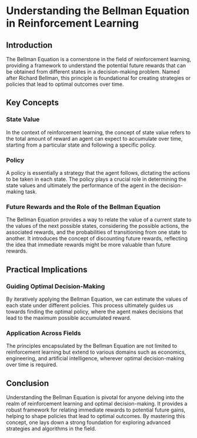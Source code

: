 # Understanding the Bellman Equation in Reinforcement Learning

## Introduction

The Bellman Equation is a cornerstone in the field of reinforcement learning, providing a framework to understand the potential future rewards that can be obtained from different states in a decision-making problem. Named after Richard Bellman, this principle is foundational for creating strategies or policies that lead to optimal outcomes over time.

## Key Concepts

### State Value

In the context of reinforcement learning, the concept of state value refers to the total amount of reward an agent can expect to accumulate over time, starting from a particular state and following a specific policy.

### Policy

A policy is essentially a strategy that the agent follows, dictating the actions to be taken in each state. The policy plays a crucial role in determining the state values and ultimately the performance of the agent in the decision-making task.

### Future Rewards and the Role of the Bellman Equation

The Bellman Equation provides a way to relate the value of a current state to the values of the next possible states, considering the possible actions, the associated rewards, and the probabilities of transitioning from one state to another. It introduces the concept of discounting future rewards, reflecting the idea that immediate rewards might be more valuable than future rewards.

## Practical Implications

### Guiding Optimal Decision-Making

By iteratively applying the Bellman Equation, we can estimate the values of each state under different policies. This process ultimately guides us towards finding the optimal policy, where the agent makes decisions that lead to the maximum possible accumulated reward.

### Application Across Fields

The principles encapsulated by the Bellman Equation are not limited to reinforcement learning but extend to various domains such as economics, engineering, and artificial intelligence, wherever optimal decision-making over time is required.

## Conclusion

Understanding the Bellman Equation is pivotal for anyone delving into the realm of reinforcement learning and optimal decision-making. It provides a robust framework for relating immediate rewards to potential future gains, helping to shape policies that lead to optimal outcomes. By mastering this concept, one lays down a strong foundation for exploring advanced strategies and algorithms in the field.
